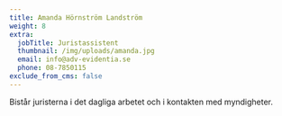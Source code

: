 ```yaml
---
title: Amanda Hörnström Landström
weight: 8
extra:
  jobTitle: Juristassistent
  thumbnail: /img/uploads/amanda.jpg
  email: info@adv-evidentia.se
  phone: 08-7850115
exclude_from_cms: false
---
```


Bistår juristerna i det dagliga arbetet och i kontakten med myndigheter.
